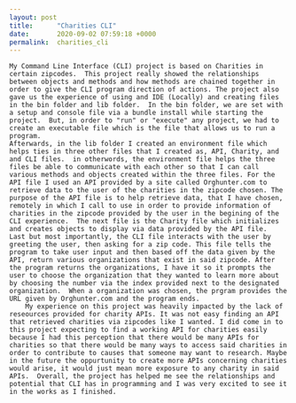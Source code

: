 ```yaml
---
layout: post
title:      "Charities CLI"
date:       2020-09-02 07:59:18 +0000
permalink:  charities_cli
---
```



    My Command Line Interface (CLI) project is based on Charities in certain zipcodes.  This project really showed the relationships between objects and methods and how methods are chained together in order to give the CLI program direction of actions. The project also gave us the experience of using and IDE (Locally) and creating files in the bin folder and lib folder.  In the bin folder, we are set with a setup and console file via a bundle install while starting the project.  But, in order to "run" or "execute" any project, we had to create an executable file which is the file that allows us to run a program.  
    Afterwards, in the lib folder I created an environment file which helps ties in three other files that I created as, API, Charity, and and CLI files.  in otherwords, the environment file helps the three files be able to communicate with each other so that I can call various methods and objects created within the three files. For the API file I used an API provided by a site called Orghunter.com to retrieve data to the user of the charities in the zipcode chosen. The purpose of the API file is to help retrieve data, that I have chosen, remotely in which I call to use in order to provide information of charities in the zipcode provided by the user in the begining of the CLI experience.  The next file is the Charity file which initializes and creates objects to display via data provided by the API file.  Last but most importantly, the CLI file interacts with the user by greeting the user, then asking for a zip code. This file tells the program to take user input and then based off the data given by the API, return various organizations that exist in said zipcode. After the program returns the organizations, I have it so it prompts the user to choose the organization that they wanted to learn more about by choosing the number via the index provided next to the designated organization.  When a organization was chosen, the prgram provides the URL given by Orghunter.com and the program ends.
		My experience on this project was heavily impacted by the lack of reseources provided for charity APIs. It was not easy finding an API that retrieved charities via zipcodes like I wanted. I did come in to this project expecting to find a working API for charities easily because I had this perception that there would be many APIs for charities so that there would be many ways to access said charities in order to contribute to causes that someone may want to research. Maybe in the future the oppurtunity to create more APIs concerning charities would arise, it would just mean more exposure to any charity in said APIs.  Overall, the project has helped me see the relationships and potential that CLI has in programming and I was very excited to see it in the works as I finished.
	
		
